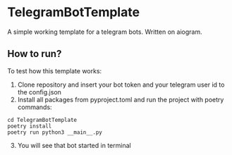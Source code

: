 # TelegramBotTemplate
A simple working template for a telegram bots. Written on aiogram.
## How to run?
To test how this template works:
1) Clone repository and insert your bot token and your telegram user id to the config.json
2) Install all packages from pyproject.toml and run the project with poetry commands:
```
cd TelegramBotTemplate
poetry install
poetry run python3 __main__.py
```
3) You will see that bot started in terminal
